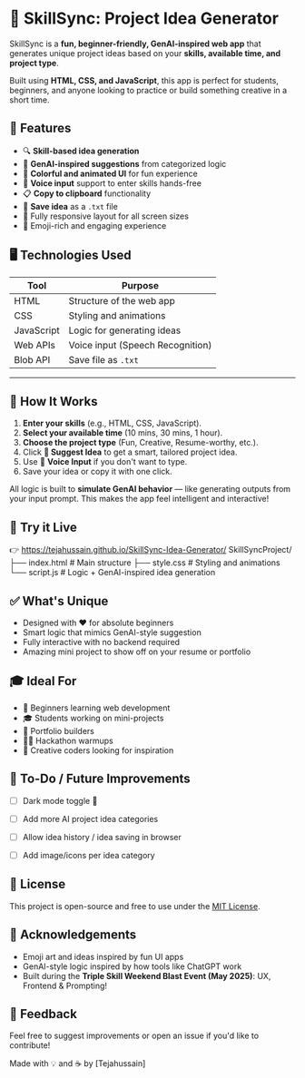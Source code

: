 

# 🎯 SkillSync: Project Idea Generator

SkillSync is a **fun, beginner-friendly, GenAI-inspired web app** that generates unique project ideas based on your **skills, available time, and project type**.

Built using **HTML, CSS, and JavaScript**, this app is perfect for students, beginners, and anyone looking to practice or build something creative in a short time.


## 🌟 Features

- 🔍 **Skill-based idea generation**
- 🧠 **GenAI-inspired suggestions** from categorized logic
- 🎨 **Colorful and animated UI** for fun experience
- 🎤 **Voice input** support to enter skills hands-free
- 📋 **Copy to clipboard** functionality
- 💾 **Save idea** as a `.txt` file
- 📱 Fully responsive layout for all screen sizes
- 🤩 Emoji-rich and engaging experience


## 🖥️ Technologies Used

| Tool         | Purpose                        |
|--------------|-------------------------------|
| HTML         | Structure of the web app       |
| CSS          | Styling and animations         |
| JavaScript   | Logic for generating ideas     |
| Web APIs     | Voice input (Speech Recognition) |
| Blob API     | Save file as `.txt`            |

---

## 🧠 How It Works

1. **Enter your skills** (e.g., HTML, CSS, JavaScript).
2. **Select your available time** (10 mins, 30 mins, 1 hour).
3. **Choose the project type** (Fun, Creative, Resume-worthy, etc.).
4. Click **🎯 Suggest Idea** to get a smart, tailored project idea.
5. Use 🎤 **Voice Input** if you don't want to type.
6. Save your idea or copy it with one click.

All logic is built to **simulate GenAI behavior** — like generating outputs from your input prompt. This makes the app feel intelligent and interactive!



## 🚀 Try it Live

👉 https://tejahussain.github.io/SkillSync-Idea-Generator/
SkillSyncProject/
├── index.html      # Main structure
├── style.css       # Styling and animations
└── script.js       # Logic + GenAI-inspired idea generation


## ✅ What's Unique

- Designed with ❤️ for absolute beginners
- Smart logic that mimics GenAI-style suggestion
- Fully interactive with no backend required
- Amazing mini project to show off on your resume or portfolio



## 🎓 Ideal For

- 👶 Beginners learning web development
- 🎓 Students working on mini-projects
- 📁 Portfolio builders
- 👨‍💻 Hackathon warmups
- 🎨 Creative coders looking for inspiration



## 📌 To-Do / Future Improvements

- [ ] Dark mode toggle 🌙
- [ ] Add more AI project idea categories
- [ ] Allow idea history / idea saving in browser
- [ ] Add image/icons per idea category


## 📜 License

This project is open-source and free to use under the [MIT License](LICENSE).


## 🙌 Acknowledgements

- Emoji art and ideas inspired by fun UI apps
- GenAI-style logic inspired by how tools like ChatGPT work
- Built during the **Triple Skill Weekend Blast Event (May 2025)**: UX, Frontend & Prompting!

## 💬 Feedback

Feel free to suggest improvements or open an issue if you'd like to contribute!

Made with 💡 and ☕ by [Tejahussain]
